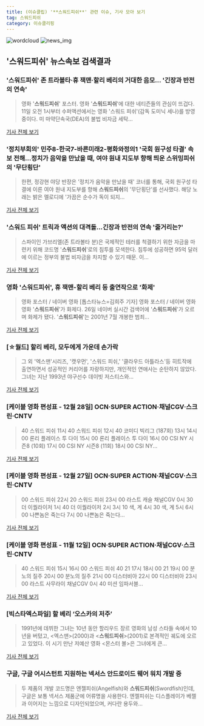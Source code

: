 ```yaml
---
title: (이슈클립) '**스워드피쉬**' 관련 이슈, 기사 모아 보기
tag: 스워드피쉬
category: 이슈클리핑
---
```

![wordcloud](https://s3.ap-northeast-2.amazonaws.com/lyrics101-wordcloud/2018-09-11-1536598884.png)
![news_img](https://user-images.githubusercontent.com/42597476/44507050-1206f400-a6e4-11e8-8d98-7ffbfebb353f.png)
## **'**스워드피쉬**'** 뉴스속보 검색결과
### '**스워드피쉬**' 존 트라볼타·휴 잭맨·할리 베리의 거대한 음모… '긴장과 반전의 연속'

>영화 '**스워드피쉬**' 포스터.  영화 '**스워드피쉬**'에 대한 네티즌들의 관심이 뜨겁다.   11일 오전 1시부터 수퍼액션에서는 영화 '스워드 피쉬'(감독 도미닉 세나)를 방영 중이다.  미 마약단속국(DEA)의 불법 비자금 세탁...

<a href="http://www.kyeongin.com/main/view.php?key=20180911000135437" target="_blank">기사 전체 보기</a>

### '정치부회의' 민주8-한국7-바른미래2-평화와정의1 '국회 원구성 타결' 속보 전해…정치가 음악을 만났을 때, 여야 원내 지도부 향해 띄운 스위밍피쉬의 '무단횡단'

>한편, 정강현 야당 반장은 '정치가 음악을 만났을 때' 코너를 통해, 국회 원구성 타결에 이른 여야 원내 지도부를 향해 **스워드피쉬**의 '무단횡단'를 선사했다. 해당 노래는 밝은 멜로디에 '가끔은 순수가 독이 되지...

<a href="http://www.topstarnews.net/news/articleView.html?idxno=443398" target="_blank">기사 전체 보기</a>

### '스워드 피쉬' 트릭과 액션의 대격돌…긴장과 반전의 연속 '줄거리는?'

>스파이인 가브리엘(존 트라볼타 분)은 국제적인 테러를 척결하기 위한 자금을 마련키 위해 코드명 '**스워드피쉬**'로의 침투를 모색한다. 침투에 성공하면 95억 달러에 이르는 정부의 불법 비자금을 차지할 수 있기 때문. 이...

<a href="http://www.topstarnews.net/news/articleView.html?idxno=442404" target="_blank">기사 전체 보기</a>

### 영화 '**스워드피쉬**', 휴 잭맨-할리 베리 등 출연작으로 '화제'

>영화 포스터 / 네이버 영화 [톱스타뉴스=김희주 기자] 영화 포스터 / 네이버 영화 영화 '**스워드피쉬**'가 화제다. 26일 네이버 실시간 검색어에 '**스워드피쉬**'가 오르며 화제가 됐다. '**스워드피쉬**'는 2001년 7월 개봉한 범죄...

<a href="http://www.topstarnews.net/news/articleView.html?idxno=383438" target="_blank">기사 전체 보기</a>

### [☆월드] 할리 베리, 모두에게 가운데 손가락

>그 외 '엑스맨'시리즈, '캣우먼', '스워드 피쉬,' '클라우드 아틀라스'등 히트작에 출연하면서 성공적인 커리어를 자랑하지만, 개인적인 연애사는 순탄하지 않았다. 그녀는 지난 1993년 야구선수 데이빗 저스티스와...

<a href="http://star.mt.co.kr/view/stview.php?no=2018010211584435444&type=1&outlink=1" target="_blank">기사 전체 보기</a>

### [케이블 영화 편성표 - 12월 28일] OCN·SUPER ACTION·채널CGV·스크린·CNTV

>40 스워드 피쉬 11시 40 스워드 피쉬 12시 40 코미디 빅리그 (187회) 13시 14시 00 론리 플레이스 투 다이 15시 00 론리 플레이스 투 다이 16시 00 CSI NY 시즌8 (10회) 17시 00 CSI NY 시즌8 (11회) 18시 00 CSI NY...

<a href="http://www.ggilbo.com/news/articleView.html?idxno=333901" target="_blank">기사 전체 보기</a>

### [케이블 영화 편성표 - 12월 27일] OCN·SUPER ACTION·채널CGV·스크린·CNTV

>00 스워드 피쉬 22시 20 스워드 피쉬 23시 00 라스트 캐슬 ﻿채널CGV﻿ 0시 30 더 이퀄라이저 1시 40 더 이퀄라이저 2시 3시 10 색, 계 4시 30 색, 계 5시 6시 00 나쁜놈은 죽는다 7시 00 나쁜놈은 죽는다...

<a href="http://www.ggilbo.com/news/articleView.html?idxno=333620" target="_blank">기사 전체 보기</a>

### [케이블 영화 편성표 - 11월 12일] OCN·SUPER ACTION·채널CGV·스크린·CNTV

>40 스워드 피쉬 15시 16시 00 스워드 피쉬 40 21 17시 18시 00 21 19시 00 분노의 질주 20시 00 분노의 질주 21시 00 디스터비아 22시 00 디스터비아 23시 00 라스트 사무라이 채널CGV 0시 40 미션 임파서블...

<a href="http://www.ggilbo.com/news/articleView.html?idxno=319113" target="_blank">기사 전체 보기</a>

### [빅스타엑스파일] 할 베리 ‘오스카의 저주’

>1991년에 데뷔한 그녀는 10년 동안 할리우드 장르 영화의 남성 스타들 속에서 10년을 버텼고, <엑스맨>(2000)과 <**스워드피쉬**>(2001)로 본격적인 궤도에 오르고 있었다. 이 시기 만난 저예산 영화 <몬스터 볼>은 그녀에게 큰...

<a href="http://ilyo.co.kr/?ac=article_view&entry_id=191888" target="_blank">기사 전체 보기</a>

### 구글, 구글 어시스턴트 지원하는 넥서스 안드로이드 웨어 워치 개발 중

>두 제품의 개발 코드명은 엔젤피쉬(Angelfish)와 **스워드피쉬**(Swordfish)인데, 구글은 보통 넥서스 제품군에 어류명을 사용한다. 엔젤피쉬는 디스플레이가 베젤과 이어지는 느낌으로 디자인되었으며, 커다란 용두와...

<a href="http://www.itworld.co.kr/news/100202" target="_blank">기사 전체 보기</a>



